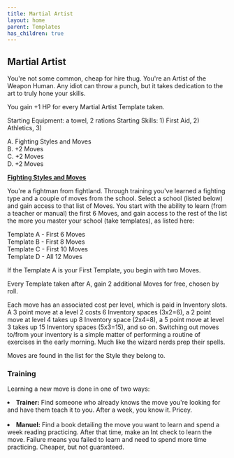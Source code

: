 ```yaml
---
title: Martial Artist
layout: home
parent: Templates
has_children: true
---
```


## **Martial Artist**
You're not some common, cheap for hire thug. You're an Artist of the Weapon Human. Any idiot can throw a punch, but it takes dedication to the art to truly hone your skills. 

You gain +1 HP for every Martial Artist Template taken.

Starting Equipment: a towel, 2 rations
Starting Skills: 1) First Aid, 2) Athletics, 3) 

A. Fighting Styles and Moves <br>
B. +2 Moves <br>
C. +2 Moves <br>
D. +2 Moves <br>

**<span style="text-decoration:underline;">Fighting Styles and Moves</span>**

You're a fightman from fightland. Through training you've learned a fighting type and a couple of moves from the school. Select a school (listed below) and gain access to that list of Moves. You start with the ability to learn (from a teacher or manual) the first 6 Moves, and gain access to the rest of the list the more you master your school (take templates), as listed here:

Template A - First 6 Moves <br>
Template B - First 8 Moves <br>
Template C - First 10 Moves <br>
Template D - All 12 Moves <br>

If the Template A is your First Template, you begin with two Moves. 

Every Template taken after A, gain 2 additional Moves for free, chosen by roll.

Each move has an associated cost per level, which is paid in Inventory slots. A 3 point move at a level 2 costs 6 Inventory spaces (3x2=6), a 2 point move at level 4 takes up 8 Inventory space (2x4=8), a 5 point move at level 3 takes up 15 Inventory spaces (5x3=15), and so on. Switching out moves to/from your inventory is a simple matter of performing a routine of exercises in the early morning. Much like the wizard nerds prep their spells.<br>

Moves are found in the list for the Style they belong to. 

### **Training** <br>
Learning a new move is done in one of two ways: <br>
<ui>
<li><b>Trainer:</b> Find someone who already knows the move you're looking for and have them teach it to you. After a week, you know it. Pricey.</li> <br>
<li><b>Manuel:</b> Find a book detailing the move you want to learn and spend a week reading practicing. After that time, make an Int check to learn the move. Failure means you failed to learn and need to spend more time practicing. Cheaper, but not guaranteed. </li><br>





